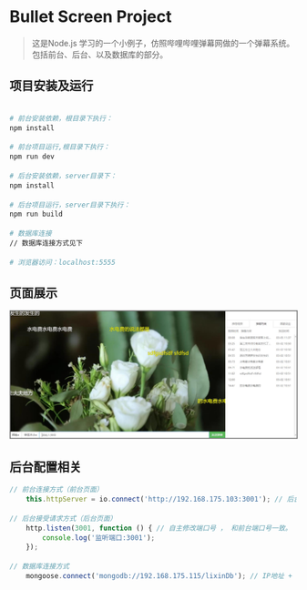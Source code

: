 # Bullet Screen Project

> 这是Node.js 学习的一个小例子，仿照哔哩哔哩弹幕网做的一个弹幕系统。包括前台、后台、以及数据库的部分。

## 项目安装及运行

``` bash

# 前台安装依赖，根目录下执行：
npm install

# 前台项目运行,根目录下执行：
npm run dev

# 后台安装依赖，server目录下：
npm install

# 后台项目运行，server目录下执行：
npm run build

# 数据库连接
// 数据库连接方式见下

# 浏览器访问：localhost:5555

```


## 页面展示

<p align="center">
	<img style="border: 1px solid #888" src="https://raw.githubusercontent.com/beautifulBoys/beautifulBoys.github.io/master/source/bullet/show.png"/>
</p>

## 后台配置相关

```js
// 前台连接方式（前台页面）
    this.httpServer = io.connect('http://192.168.175.103:3001'); // 后台IP地址（自己电脑的ip）及端口号 （自己后台接受请求端口号）

// 后台接受请求方式（后台页面）
    http.listen(3001, function () { // 自主修改端口号 ， 和前台端口号一致。
        console.log('监听端口:3001');
    });

// 数据库连接方式
    mongoose.connect('mongodb://192.168.175.115/lixinDb'); // IP地址 + 数据库名称

```
